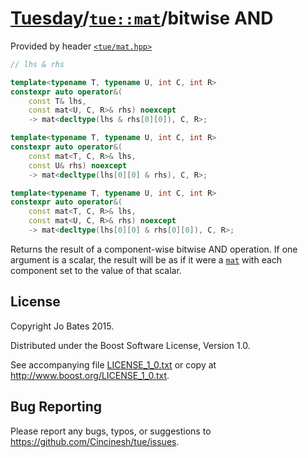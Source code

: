 [Tuesday](../../../README.md)/[`tue::mat`](../../headers/mat.md)/bitwise AND
============================================================================
Provided by header [`<tue/mat.hpp>`](../../headers/mat.md)

```c++
// lhs & rhs

template<typename T, typename U, int C, int R>
constexpr auto operator&(
    const T& lhs,
    const mat<U, C, R>& rhs) noexcept
    -> mat<decltype(lhs & rhs[0][0]), C, R>;

template<typename T, typename U, int C, int R>
constexpr auto operator&(
    const mat<T, C, R>& lhs,
    const U& rhs) noexcept
    -> mat<decltype(lhs[0][0] & rhs), C, R>;

template<typename T, typename U, int C, int R>
constexpr auto operator&(
    const mat<T, C, R>& lhs,
    const mat<U, C, R>& rhs) noexcept
    -> mat<decltype(lhs[0][0] & rhs[0][0]), C, R>;
```

Returns the result of a component-wise bitwise AND operation. If one argument is
a scalar, the result will be as if it were a [`mat`](../../headers/mat.md) with
each component set to the value of that scalar.

License
-------
Copyright Jo Bates 2015.

Distributed under the Boost Software License, Version 1.0.

See accompanying file [LICENSE_1_0.txt](../../../LICENSE_1_0.txt) or copy at
http://www.boost.org/LICENSE_1_0.txt.

Bug Reporting
-------------
Please report any bugs, typos, or suggestions to
https://github.com/Cincinesh/tue/issues.
